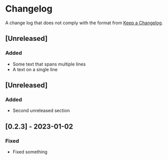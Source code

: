 # Changelog
A change log that does not comply with the format from [Keep a Changelog](https://keepachangelog.com/en/1.0.0/).
## [Unreleased]
### Added
- Some text that spans
  multiple lines
- A text on a single line
## [Unreleased]
### Added
- Second unreleased section
## [0.2.3] - 2023-01-02
### Fixed
- Fixed something